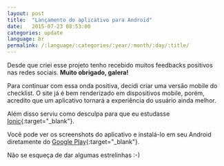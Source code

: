 ```yaml
---
layout: post
title:  "Lançamento do aplicativo para Android"
date:   2015-07-23 08:53:00
categories: update
language: br
permalink: /:language/:categories/:year/:month/:day/:title/
---
```


Desde que criei esse projeto tenho recebido muitos feedbacks positivos nas redes sociais. **Muito obrigado, galera!**

Para continuar com essa onda positiva, decidi criar uma versão mobile do checklist. O site já é bem renderizado em dispositivos mobile, porém, acredito que um aplicativo tornará a experiência do usuário ainda melhor.

Além disso serviu como desculpa para que eu estudasse [Ionic](http://ionicframework.com/){:target="_blank"}.

Você pode ver os screenshots do aplicativo e instalá-lo em seu Android diretamente do [Google Play](https://play.google.com/store/apps/details?id=com.ionicframework.wordpresssecuritychecklistapp804039){:target="_blank"}.

Não se esqueça de dar algumas estrelinhas :-)
